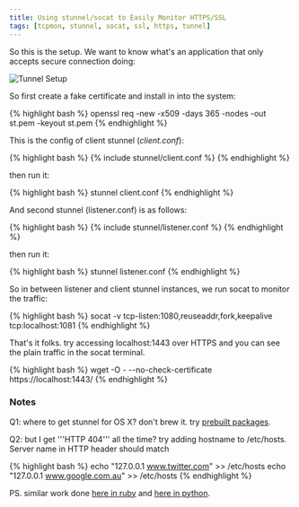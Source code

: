 ```yaml
---
title: Using stunnel/socat to Easily Monitor HTTPS/SSL
tags: [tcpmon, stunnel, socat, ssl, https, tunnel]
---
```


So this is the setup. We want to know what's an application that only accepts secure connection doing:


<img src="{{ site.url }}/assets/img/stunnel/stunnel.png" alt="Tunnel Setup" class="postimg"/>

So first create a fake certificate and install in into the system:

{% highlight bash %}
openssl req -new -x509 -days 365 -nodes -out st.pem -keyout st.pem
{% endhighlight %} 

This is the config of client stunnel (_client.conf_):

{% highlight bash %}
{% include stunnel/client.conf %}
{% endhighlight %} 

then run it:

{% highlight bash %}
stunnel client.conf
{% endhighlight %} 

And second stunnel (listener.conf) is as follows:

{% highlight bash %}
{% include stunnel/listener.conf %}
{% endhighlight %} 

then run it:

{% highlight bash %}
stunnel listener.conf
{% endhighlight %} 

So in between listener and client stunnel instances, we run socat to monitor the traffic:

{% highlight bash %}
socat -v tcp-listen:1080,reuseaddr,fork,keepalive tcp:localhost:1081
{% endhighlight %} 

That's it folks. try accessing localhost:1443 over HTTPS and you can see the plain traffic in the socat terminal.

{% highlight bash %}
wget -O - --no-check-certificate https://localhost:1443/
{% endhighlight %} 

### Notes ###

Q1: where to get stunnel for OS X? don't brew it. try [prebuilt packages](http://rudix.org/packages/stunnel.html). 

Q2: but I get '''HTTP 404''' all the time? try adding hostname to /etc/hosts. Server name in HTTP header should match

{% highlight bash %}
echo "127.0.0.1 www.twitter.com" >> /etc/hosts
echo "127.0.0.1 www.google.com.au" >> /etc/hosts
{% endhighlight %} 

PS. similar work done [here in ruby](https://www.fishnetsecurity.com/6labs/blog/ssl-relay-proxy-creative-solution-complex-issue) 
and [here in python](https://github.com/iSECPartners/tcpprox).
